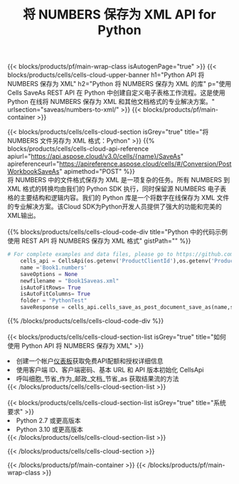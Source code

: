 ﻿---
title: 将 NUMBERS 保存为 XML API for Python
description: 使用Aspose.Cells Cloud SDK for Python将NUMBERS格式文件保存为XML格式文件。
url: /zh/python/saveas/numbers-to-xml/
---
{{< blocks/products/pf/main-wrap-class isAutogenPage="true" >}}
{{< blocks/products/cells/cells-cloud-upper-banner h1="Python API 将 NUMBERS 保存为 XML" h2="Python 将 NUMBERS 保存为 XML 的库" p="使用 Cells SaveAs REST API 在 Python 中创建自定义电子表格工作流程。这是使用 Python 在线将 NUMBERS 保存为 XML 和其他文档格式的专业解决方案。" urlsection="saveas/numbers-to-xml/" >}}
{{< blocks/products/pf/main-container >}}

{{< blocks/products/cells/cells-cloud-section isGrey="true" title="将 NUMBERS 文件另存为 XML 格式：Python" >}}
{{% blocks/products/cells/cells-cloud-api-reference apiurl="https://api.aspose.cloud/v3.0/cells/{name}/SaveAs" apireferenceurl="https://apireference.aspose.cloud/cells/#/Conversion/PostWorkbookSaveAs" apimethod="POST" %}}
<br/>
将 NUMBERS 中的文件格式保存为 XML 是一项复杂的任务。所有 NUMBERS 到 XML 格式的转换均由我们的 Python SDK 执行，同时保留源 NUMBERS 电子表格的主要结构和逻辑内容。我们的 Python 库是一个将数字在线保存为 XML 文件的专业解决方案。该Cloud SDK为Python开发人员提供了强大的功能和完美的XML输出。
<br/>
<br/>
{{% blocks/products/cells/cells-cloud-code-div title="Python 中的代码示例使用 REST API 将 NUMBERS 保存为 XML 格式" gistPath="" %}}
  
```python
# For complete examples and data files, please go to https://github.com/aspose-cells-cloud/aspose-cells-cloud-python/
    cells_api = CellsApi(os.getenv('ProductClientId'),os.getenv('ProductClientSecret'))
    name ='Book1.numbers'    
    saveOptions = None
    newfilename = "Book1Saveas.xml"
    isAutoFitRows= True
    isAutoFitColumns= True
    folder = "PythonTest"
    saveResponse = cells_api.cells_save_as_post_document_save_as(name,save_options=saveOptions, newfilename=(folder +'/' + newfilename),folder=folder)
```
  
{{% /blocks/products/cells/cells-cloud-code-div %}}
<br/>
<br/>
{{< blocks/products/cells/cells-cloud-section-list isGrey="true" title="如何使用 Python API 将 NUMBERS 保存为 XML" >}}
<li>创建一个帐户<a href="https://dashboard.aspose.cloud/">仪表板</a>获取免费API配额和授权详细信息</li>
<li>使用客户端 ID、客户端密码、基本 URL 和 API 版本初始化 CellsApi</li>
<li>呼叫细胞_节省_作为_邮政_文档_节省_as 获取结果流的方法</li>
{{< /blocks/products/cells/cells-cloud-section-list >}}
<br/>
<br/>
{{< blocks/products/cells/cells-cloud-section-list isGrey="true" title="系统要求" >}}
<li>Python 2.7 或更高版本</li>
<li>Python 3.10 或更高版本</li>
{{< /blocks/products/cells/cells-cloud-section-list >}}

{{< /blocks/products/cells/cells-cloud-section >}}

{{< /blocks/products/pf/main-container >}}
{{< /blocks/products/pf/main-wrap-class >}}
